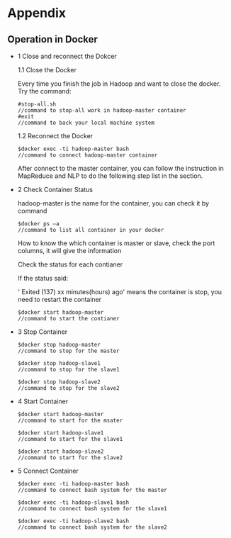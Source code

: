 # Appendix

## Operation in Docker

* 1 Close and reconnect the Dokcer
	
	1.1 Close the Docker
	
	Every time you finish the job in Hadoop and want to close the docker. 
	Try the command:
	```
	#stop-all.sh
	//command to stop-all work in hadoop-master container
	#exit
	//command to back your local machine system
	```
	1.2 Reconnect the Docker
	
	```
	$docker exec -ti hadoop-master bash
	//command to connect hadoop-master container
	```
	After connect to the master container, you can follow the instruction in MapReduce and NLP to do the following step list in the section.
	
* 2 Check Container Status

	hadoop-master is the name for the container, you can check it by command 
	```
	$docker ps –a
	//command to list all container in your docker
	```
	How to know the which container is master or slave, check the port columns, it will give the information
	
	Check the status for each contianer
	
	If the status said: 
	
	' Exited (137) xx minutes(hours) ago' means the container is stop, you need to restart the container
	
	```
	$docker start hadoop-master
	//command to start the contianer
	```
	
* 3 Stop Container
	```
	$docker stop hadoop-master
	//command to stop for the master
	```
	```
	$docker stop hadoop-slave1
	//command to stop for the slave1
	```
	```
	$docker stop hadoop-slave2
	//command to stop for the slave2
	```

* 4 Start Container
	```
	$docker start hadoop-master
	//command to start for the msater
	```
	```
	$docker start hadoop-slave1
	//command to start for the slave1
	```
	```
	$docker start hadoop-slave2
	//command to start for the slave2
	```
	
* 5 Connect Container

	```
	$docker exec -ti hadoop-master bash
	//command to connect bash system for the master
	```
	```
	$docker exec -ti hadoop-slave1 bash
	//command to connect bash system for the slave1
	```
	```
	$docker exec -ti hadoop-slave2 bash
	//command to connect bash system for the slave2
	```
  
